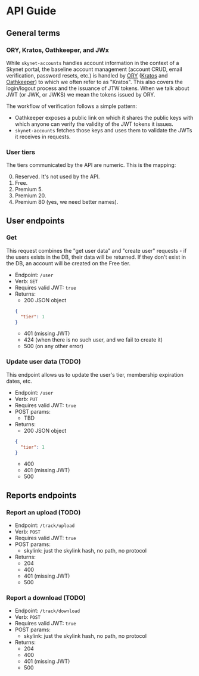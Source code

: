 # API Guide

## General terms

### ORY, Kratos, Oathkeeper, and JWx

While `skynet-accounts` handles account information in the context of a Skynet 
portal, the baseline account management (account CRUD, email verification, 
password resets, etc.) is handled by [ORY](https://www.ory.sh/) 
([Kratos](https://www.ory.sh/kratos/) and [Oathkeeper](https://www.ory.sh/oathkeeper/)) 
to which we often refer to as "Kratos". This also covers the login/logout 
process and the issuance of JTW tokens. When we talk about JWT (or JWK, or JWKS)
we mean the tokens issued by ORY.

The workflow of verification follows a simple pattern:
 * Oathkeeper exposes a public link on which it shares the public keys with 
   which anyone can verify the validity of the JWT tokens it issues.
 * `skynet-accounts` fetches those keys and uses them to validate the JWTs it
  receives in requests.

### User tiers

The tiers communicated by the API are numeric. This is the mapping:

0. Reserved. It's not used by the API.
1. Free.
2. Premium 5.
3. Premium 20.
4. Premium 80 (yes, we need better names).

## User endpoints

### Get

This request combines the "get user data" and "create user" requests - if the 
users exists in the DB, their data will be returned. If they don't exist in the 
DB, an account will be created on the Free tier.

* Endpoint: `/user`
* Verb: `GET`
* Requires valid JWT: `true`
* Returns:
  - 200 JSON object
  ```json
  {
    "tier": 1
  }
  ```
  - 401 (missing JWT)
  - 424 (when there is no such user, and we fail to create it)
  - 500 (on any other error)

### Update user data (TODO)

This endpoint allows us to update the user's tier, membership expiration dates, 
etc.

* Endpoint: `/user`
* Verb: `PUT`
* Requires valid JWT: `true`
* POST params:
    - TBD
* Returns:
  - 200 JSON object
  ```json
  {
    "tier": 1
  }
  ```
  - 400
  - 401 (missing JWT)
  - 500

## Reports endpoints

### Report an upload (TODO)

* Endpoint: `/track/upload`
* Verb: `POST`
* Requires valid JWT: `true`
* POST params:
  - skylink: just the skylink hash, no path, no protocol
* Returns:
  - 204 
  - 400
  - 401 (missing JWT)
  - 500

### Report a download (TODO)

* Endpoint: `/track/download`
* Verb: `POST`
* Requires valid JWT: `true`
* POST params:
  - skylink: just the skylink hash, no path, no protocol
* Returns: 
  - 204
  - 400
  - 401 (missing JWT)
  - 500
